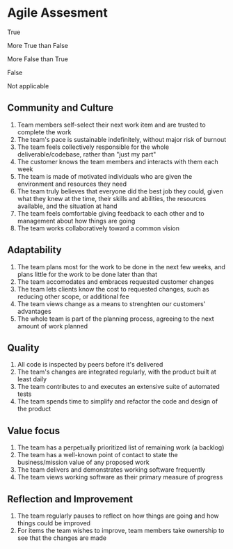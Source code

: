 # Agile Assesment

True

More True than False

More False than True

False

Not applicable


## Community and Culture
1. Team members self-select their next work item and are trusted to complete the work
2. The team's pace is sustainable indefinitely, without major risk of burnout
3. The team feels collectively responsible for the whole deliverable/codebase, rather than "just my part"
4. The customer knows the team members and interacts with them each week
5. The team is made of motivated individuals who are given the environment and resources they need  
7. The team truly believes that everyone did the best job they could, given what they knew at the time, their skills and abilities, the resources available, and the situation at hand
8. The team feels comfortable giving feedback to each other and to management about how things are going
9. The team works collaboratively toward a common vision

## Adaptability

1. The team plans most for the work to be done in the next few weeks, and plans little for the work to be done later than that
2. The team accomodates and embraces requested customer changes
3. The team lets clients know the cost to requested changes, such as reducing other scope, or additional fee
4. The team views change as a means to strenghten our customers' advantages
5. The whole team is part of the planning process, agreeing to the next amount of work planned

## Quality
1. All code is inspected by peers before it's delivered
2. The team's changes are integrated regularly, with the product built at least daily
3. The team contributes to and executes an extensive suite of automated tests
4. The team spends time to simplify and refactor the code and design of the product

## Value focus
1. The team has a perpetually prioritized list of remaining work (a backlog)
2. The team has a well-known point of contact to state the business/mission value of any proposed work
3. The team delivers and demonstrates working software frequently
4. The team views working software as their primary measure of progress

## Reflection and Improvement
1. The team regularly pauses to reflect on how things are going and how things could be improved
2. For items the team wishes to improve, team members take ownership to see that the changes are made 











